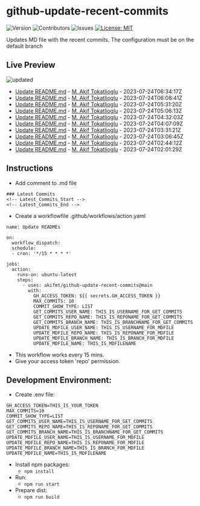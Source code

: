 # github-update-recent-commits

![Version](https://img.shields.io/github/v/release/AAAAA/AAAAA?color=blue)
![Contributors](https://img.shields.io/github/contributors/AAAAA/AAAAA?color=dark-green) ![Issues](https://img.shields.io/github/issues/AAAAA/AAAAA) [![License: MIT](https://img.shields.io/badge/license-MIT-blue)](#)

Updates MD file with the recent commits. The configuration must be on the default branch

## Live Preview
<!-- Latest_Commits_Start -->
![updated](https://img.shields.io/badge/Updated-Mon%20Jul%2024%202023%2007%3A06%3A09%20GMT%2B0000%20(Coordinated%20Universal%20Time)-blue.svg)
- [Update README.md](https://github.com/akifmt/github-update-recent-commits/commit/9e773e2e651aa5b6190b7a06442cb2dda46cce14) - [M. Akif Tokatlioglu](mailto:akifmt@gmail.com) - 2023-07-24T06:34:17Z 
- [Update README.md](https://github.com/akifmt/github-update-recent-commits/commit/ccdf0dd39d4f45f719f4904d68062c86018fa4c4) - [M. Akif Tokatlioglu](mailto:akifmt@gmail.com) - 2023-07-24T06:08:41Z 
- [Update README.md](https://github.com/akifmt/github-update-recent-commits/commit/071f7ba2ef94b111ffad5e520e5888cc5aa24fab) - [M. Akif Tokatlioglu](mailto:akifmt@gmail.com) - 2023-07-24T05:31:20Z 
- [Update README.md](https://github.com/akifmt/github-update-recent-commits/commit/84dce3ae0942434a0ddc6f2dd7a8edff4009fa25) - [M. Akif Tokatlioglu](mailto:akifmt@gmail.com) - 2023-07-24T05:06:13Z 
- [Update README.md](https://github.com/akifmt/github-update-recent-commits/commit/2bfa946068bed32f091ad79e4fd2f3b4177662bf) - [M. Akif Tokatlioglu](mailto:akifmt@gmail.com) - 2023-07-24T04:32:03Z 
- [Update README.md](https://github.com/akifmt/github-update-recent-commits/commit/760a3845706ac2355294acc0d4f8be171ee7d79a) - [M. Akif Tokatlioglu](mailto:akifmt@gmail.com) - 2023-07-24T04:07:09Z 
- [Update README.md](https://github.com/akifmt/github-update-recent-commits/commit/74a5d495bcc53885bba5a08ff80ce95f7648015e) - [M. Akif Tokatlioglu](mailto:akifmt@gmail.com) - 2023-07-24T03:31:21Z 
- [Update README.md](https://github.com/akifmt/github-update-recent-commits/commit/5ebd469ddbbd8b469d4e310d1b43e9579065049f) - [M. Akif Tokatlioglu](mailto:akifmt@gmail.com) - 2023-07-24T03:06:45Z 
- [Update README.md](https://github.com/akifmt/github-update-recent-commits/commit/b0f714cb76ffa5dd17ae2530e6d2770162302f42) - [M. Akif Tokatlioglu](mailto:akifmt@gmail.com) - 2023-07-24T02:44:12Z 
- [Update README.md](https://github.com/akifmt/github-update-recent-commits/commit/b12ab7fef0377c2849f41347965386cb74032a43) - [M. Akif Tokatlioglu](mailto:akifmt@gmail.com) - 2023-07-24T02:01:29Z 
<!-- Latest_Commits_End -->

## Instructions
- Add comment to .md file
```
### Latest Commits
<!-- Latest_Commits_Start -->
<!-- Latest_Commits_End -->
```
- Create a workflowfile .github/workflows/action.yaml
```
name: Update READMEs

on:
  workflow_dispatch:
  schedule:
  - cron: '*/15 * * * *'
  
jobs:
  action:
    runs-on: ubuntu-latest
    steps:
      - uses: akifmt/github-update-recent-commits@main
        with:
          GH_ACCESS_TOKEN: ${{ secrets.GH_ACCESS_TOKEN }}
          MAX_COMMITS: 10
          COMMIT_SHOW_TYPE: LIST
          GET_COMMITS_USER_NAME: THIS_IS_USERNAME_FOR_GET_COMMITS
          GET_COMMITS_REPO_NAME: THIS_IS_REPONAME_FOR_GET_COMMITS
          GET_COMMITS_BRANCH_NAME: THIS_IS_BRANCHNAME_FOR_GET_COMMITS
          UPDATE_MDFILE_USER_NAME: THIS_IS_USERNAME_FOR_MDFILE
          UPDATE_MDFILE_REPO_NAME: THIS_IS_REPONAME_FOR_MDFILE
          UPDATE_MDFILE_BRANCH_NAME: THIS_IS_BRANCH_FOR_MDFILE
          UPDATE_MDFILE_NAME: THIS_IS_MDFILENAME
```
- This workflow works every 15 mins.
- Give your access token 'repo' permission.

## Development Environment:
- Create .env file:
```
GH_ACCESS_TOKEN=THIS_IS_YOUR_TOKEN
MAX_COMMITS=10
COMMIT_SHOW_TYPE=LIST
GET_COMMITS_USER_NAME=THIS_IS_USERNAME_FOR_GET_COMMITS
GET_COMMITS_REPO_NAME=THIS_IS_REPONAME_FOR_GET_COMMITS
GET_COMMITS_BRANCH_NAME=THIS_IS_BRANCHNAME_FOR_GET_COMMITS
UPDATE_MDFILE_USER_NAME=THIS_IS_USERNAME_FOR_MDFILE
UPDATE_MDFILE_REPO_NAME=THIS_IS_REPONAME_FOR_MDFILE
UPDATE_MDFILE_BRANCH_NAME=THIS_IS_BRANCH_FOR_MDFILE
UPDATE_MDFILE_NAME=THIS_IS_MDFILENAME
```
- Install npm packages:
	- ```npm install```
- Run:
	- ```npm run start```
- Prepare dist:
	- ```npm run build```
